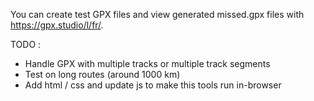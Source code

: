 You can create test GPX files and view generated missed.gpx files with https://gpx.studio/l/fr/.


TODO :
- Handle GPX with multiple tracks or multiple track segments
- Test on long routes (around 1000 km)
- Add html / css and update js to make this tools run in-browser
